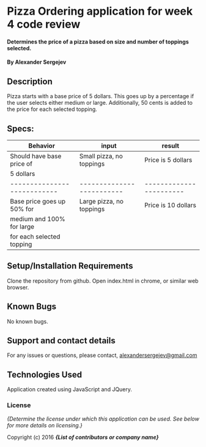 #  Pizza Ordering application for week 4 code review

####  Determines the price of a pizza based on size and number of toppings selected.

#### By Alexander Sergejev

## Description

Pizza starts with a base price of 5 dollars. This goes up by a percentage if the user selects either medium or large. Additionally, 50 cents is added to the price for each selected topping.

## Specs:

|  Behavior                 |  input                  |  result               |
|---------------------------|-------------------------|-----------------------|
|  Should have base price of| Small pizza, no toppings| Price is 5 dollars    |
|5 dollars                  |                         |                       |
|---------------------------|-------------------------|-----------------------|
| Base price goes up 50% for| Large pizza, no toppings| Price is 10 dollars   |
|medium and 100% for large  |                         |                       | |---------------------------|-------------------------|-----------------------| | Price goes up 50 cents    |Large pizza, 3 toppings  | Price is $11.50       |
|for each selected topping  |                         |                       | |---------------------------|-------------------------|-----------------------|




## Setup/Installation Requirements
Clone the repository from github. Open index.html in chrome, or similar web browser.
## Known Bugs
No known bugs.
## Support and contact details

For any issues or questions, please contact, alexandersergejev@gmail.com

## Technologies Used

Application created using JavaScript and JQuery.

### License

*{Determine the license under which this application can be used.  See below for more details on licensing.}*

Copyright (c) 2016 **_{List of contributors or company name}_**
